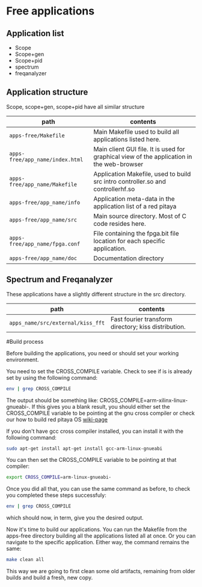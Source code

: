 Free applications
=================

Application list
----------------

- Scope
- Scope+gen
- Scope+pid
- spectrum
- freqanalyzer


Application structure
--------------------

Scope, scope+gen, scope+pid have all similar structure

|  path                           | contents
|---------------------------------|---------
| `apps-free/Makefile`            | Main Makefile used to build all applications listed here.
| `apps-free/app_name/index.html` | Main client GUI file. It is used for graphical view of the application in the web-browser
| `apps-free/app_name/Makefile`   | Application Makefile, used to build src intro controller.so and controllerhf.so
| `apps-free/app_name/info`       | Application meta-data in the application list of a red pitaya
| `apps-free/app_name/src`        | Main source directory. Most of C code resides here.
| `apps-free/app_name/fpga.conf`  | File containing the fpga.bit file location for each specific application.
| `apps-free/app_name/doc`        | Documentation directory

Spectrum and Freqanalyzer
-------------------------

These applications have a slightly different structure in the src directory.

| path                              | contents
|-----------------------------------|---------
| `apps_name/src/external/kiss_fft` | Fast fourier transform directory; kiss distribution.


#Build process

Before building the applications, you need or should set your working environment.

You need to set the CROSS_COMPILE variable. Check to see if is is already set by using the following command:
```bash
env | grep CROSS_COMPILE
```
The output should be something like: CROSS_COMPILE=arm-xilinx-linux-gnueabi-. 
If this gives you a blank result, you should either set the CROSS_COMPILE variable to be pointing at the gnu cross
compiler or check our how to build red pitaya OS [wiki-page](http://wiki.redpitaya.com/index.php?title=Red_Pitaya_OS)

If you don't have gcc cross compiler installed, you can install it with the following command:
```bash
sudo apt-get install apt-get install gcc-arm-linux-gnueabi 
```
You can then set the CROSS_COMPILE variable to be pointing at that compiler:
```bash
export CROSS_COMPILE=arm-linux-gnueabi-
```

Once you did all that, you can use the same command as before, to check you completed these steps successfuly:
```bash
env | grep CROSS_COMPILE
```
which should now, in term, give you the desired output.


Now it's time to build our applications. You can run the Makefile from the apps-free directory building all
the applications listed all at once. Or you can navigate to the specific application. Either way, the command remains the same:
```bash
make clean all
```
This way we are going to first clean some old artifacts, remaining from older builds and build a fresh, new copy.

